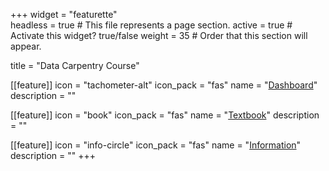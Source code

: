 +++
widget = "featurette"  
headless = true  # This file represents a page section.
active = true  # Activate this widget? true/false
weight = 35  # Order that this section will appear.

title = "Data Carpentry Course"

[[feature]]
  icon = "tachometer-alt"
  icon_pack = "fas"
  name = "[Dashboard](/data-carpentry)"
  description = ""

[[feature]]
  icon = "book"
  icon_pack = "fas"
  name = "[Textbook](https://knapply.github.io/data-carpentry/)"
  description = ""
  
[[feature]]
  icon = "info-circle"
  icon_pack = "fas"
    name = "[Information](https://nps.edu/web/core/courses#Out&Ed)"
  description = ""
+++
